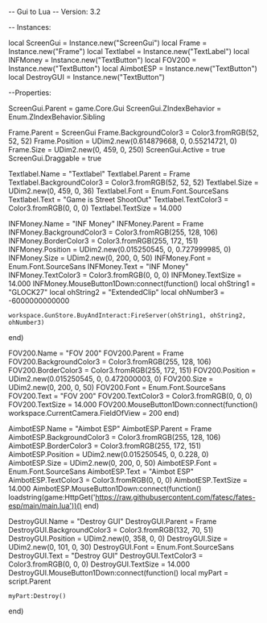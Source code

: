 -- Gui to Lua
-- Version: 3.2

-- Instances:

local ScreenGui = Instance.new("ScreenGui")
local Frame = Instance.new("Frame")
local Textlabel = Instance.new("TextLabel")
local INFMoney = Instance.new("TextButton")
local FOV200 = Instance.new("TextButton")
local AimbotESP = Instance.new("TextButton")
local DestroyGUI = Instance.new("TextButton")

--Properties:

ScreenGui.Parent = game.Core.Gui
ScreenGui.ZIndexBehavior = Enum.ZIndexBehavior.Sibling

Frame.Parent = ScreenGui
Frame.BackgroundColor3 = Color3.fromRGB(52, 52, 52)
Frame.Position = UDim2.new(0.614879668, 0, 0.55214721, 0)
Frame.Size = UDim2.new(0, 459, 0, 250)
ScreenGui.Active = true
ScreenGui.Draggable = true

Textlabel.Name = "Textlabel"
Textlabel.Parent = Frame
Textlabel.BackgroundColor3 = Color3.fromRGB(52, 52, 52)
Textlabel.Size = UDim2.new(0, 459, 0, 36)
Textlabel.Font = Enum.Font.SourceSans
Textlabel.Text = "Game is Street ShootOut"
Textlabel.TextColor3 = Color3.fromRGB(0, 0, 0)
Textlabel.TextSize = 14.000

INFMoney.Name = "INF Money"
INFMoney.Parent = Frame
INFMoney.BackgroundColor3 = Color3.fromRGB(255, 128, 106)
INFMoney.BorderColor3 = Color3.fromRGB(255, 172, 151)
INFMoney.Position = UDim2.new(0.015250545, 0, 0.727999985, 0)
INFMoney.Size = UDim2.new(0, 200, 0, 50)
INFMoney.Font = Enum.Font.SourceSans
INFMoney.Text = "INF Money"
INFMoney.TextColor3 = Color3.fromRGB(0, 0, 0)
INFMoney.TextSize = 14.000
INFMoney.MouseButton1Down:connect(function()
	local ohString1 = "GLOCK27"
	local ohString2 = "ExtendedClip"
	local ohNumber3 = -6000000000000

	workspace.GunStore.BuyAndInteract:FireServer(ohString1, ohString2, ohNumber3)
end)


FOV200.Name = "FOV 200"
FOV200.Parent = Frame
FOV200.BackgroundColor3 = Color3.fromRGB(255, 128, 106)
FOV200.BorderColor3 = Color3.fromRGB(255, 172, 151)
FOV200.Position = UDim2.new(0.015250545, 0, 0.472000003, 0)
FOV200.Size = UDim2.new(0, 200, 0, 50)
FOV200.Font = Enum.Font.SourceSans
FOV200.Text = "FOV 200"
FOV200.TextColor3 = Color3.fromRGB(0, 0, 0)
FOV200.TextSize = 14.000
FOV200.MouseButton1Down:connect(function()
	workspace.CurrentCamera.FieldOfView = 200
end)

AimbotESP.Name = "Aimbot ESP"
AimbotESP.Parent = Frame
AimbotESP.BackgroundColor3 = Color3.fromRGB(255, 128, 106)
AimbotESP.BorderColor3 = Color3.fromRGB(255, 172, 151)
AimbotESP.Position = UDim2.new(0.015250545, 0, 0.228, 0)
AimbotESP.Size = UDim2.new(0, 200, 0, 50)
AimbotESP.Font = Enum.Font.SourceSans
AimbotESP.Text = "Aimbot ESP"
AimbotESP.TextColor3 = Color3.fromRGB(0, 0, 0)
AimbotESP.TextSize = 14.000
AimbotESP.MouseButton1Down:connect(function()
	loadstring(game:HttpGet('https://raw.githubusercontent.com/fatesc/fates-esp/main/main.lua'))()
end)

DestroyGUI.Name = "Destroy GUI"
DestroyGUI.Parent = Frame
DestroyGUI.BackgroundColor3 = Color3.fromRGB(132, 70, 51)
DestroyGUI.Position = UDim2.new(0, 358, 0, 0)
DestroyGUI.Size = UDim2.new(0, 101, 0, 30)
DestroyGUI.Font = Enum.Font.SourceSans
DestroyGUI.Text = "Destroy GUI"
DestroyGUI.TextColor3 = Color3.fromRGB(0, 0, 0)
DestroyGUI.TextSize = 14.000
DestroyGUI.MouseButton1Down:connect(function()
	local myPart = script.Parent

	myPart:Destroy()
end)
